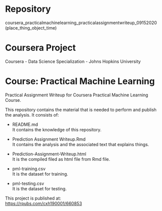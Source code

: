 # Repository
coursera_practicalmachinelearning_practicalassignmentwriteup_09152020 (place_thing_object_time)

# Coursera Project
Coursera - Data Science Specialization - Johns Hopkins University

# Course: Practical Machine Learning

Practical Assignment Writeup for Coursera Practical Machine Learning Course.

This repository contains the material that is needed to perform and publish the analysis. It consists of:

- README.md  
It contains the knowledge of this repository.

- Prediction Assignment Writeup.Rmd  
It contains the analysis and the associated text that explains things.

- Prediction-Assignment-Writeup.html  
It is the compiled filed as html file from Rmd file.

- pml-training.csv  
It is the dataset for training.

- pml-testing.csv  
It is the dataset for testing.

This project is published at:  
https://rpubs.com/cxh190001/660853
